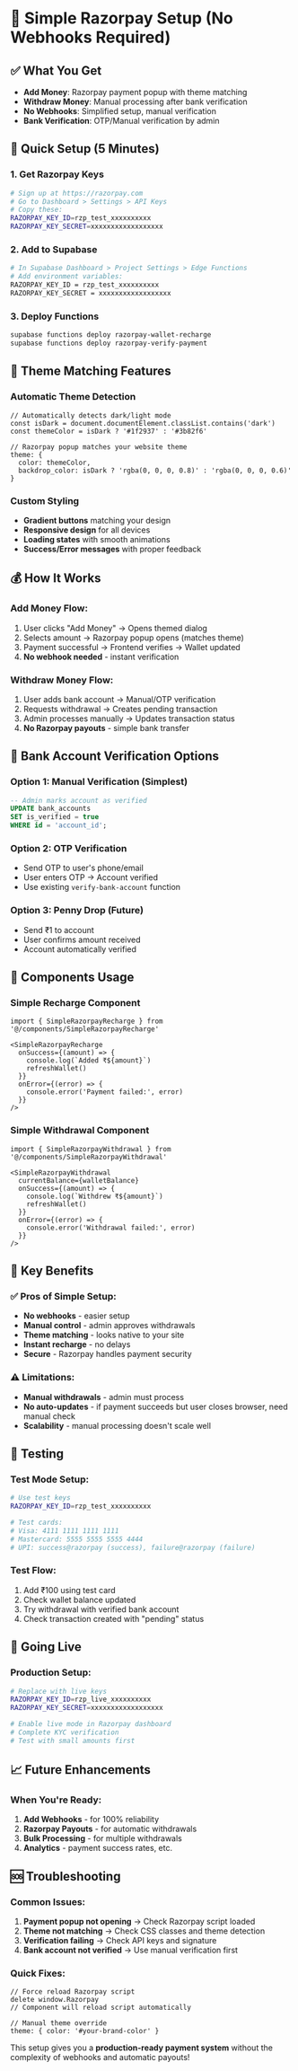 # 🚀 Simple Razorpay Setup (No Webhooks Required)

## ✅ **What You Get**
- **Add Money**: Razorpay payment popup with theme matching
- **Withdraw Money**: Manual processing after bank verification
- **No Webhooks**: Simplified setup, manual verification
- **Bank Verification**: OTP/Manual verification by admin

## 🔑 **Quick Setup (5 Minutes)**

### 1. Get Razorpay Keys
```bash
# Sign up at https://razorpay.com
# Go to Dashboard > Settings > API Keys
# Copy these:
RAZORPAY_KEY_ID=rzp_test_xxxxxxxxxx
RAZORPAY_KEY_SECRET=xxxxxxxxxxxxxxxxxx
```

### 2. Add to Supabase
```bash
# In Supabase Dashboard > Project Settings > Edge Functions
# Add environment variables:
RAZORPAY_KEY_ID = rzp_test_xxxxxxxxxx
RAZORPAY_KEY_SECRET = xxxxxxxxxxxxxxxxxx
```

### 3. Deploy Functions
```bash
supabase functions deploy razorpay-wallet-recharge
supabase functions deploy razorpay-verify-payment
```

## 🎨 **Theme Matching Features**

### Automatic Theme Detection
```tsx
// Automatically detects dark/light mode
const isDark = document.documentElement.classList.contains('dark')
const themeColor = isDark ? '#1f2937' : '#3b82f6'

// Razorpay popup matches your website theme
theme: {
  color: themeColor,
  backdrop_color: isDark ? 'rgba(0, 0, 0, 0.8)' : 'rgba(0, 0, 0, 0.6)'
}
```

### Custom Styling
- **Gradient buttons** matching your design
- **Responsive design** for all devices
- **Loading states** with smooth animations
- **Success/Error messages** with proper feedback

## 💰 **How It Works**

### Add Money Flow:
1. User clicks "Add Money" → Opens themed dialog
2. Selects amount → Razorpay popup opens (matches theme)
3. Payment successful → Frontend verifies → Wallet updated
4. **No webhook needed** - instant verification

### Withdraw Money Flow:
1. User adds bank account → Manual/OTP verification
2. Requests withdrawal → Creates pending transaction
3. Admin processes manually → Updates transaction status
4. **No Razorpay payouts** - simple bank transfer

## 🏦 **Bank Account Verification Options**

### Option 1: Manual Verification (Simplest)
```sql
-- Admin marks account as verified
UPDATE bank_accounts 
SET is_verified = true 
WHERE id = 'account_id';
```

### Option 2: OTP Verification
- Send OTP to user's phone/email
- User enters OTP → Account verified
- Use existing `verify-bank-account` function

### Option 3: Penny Drop (Future)
- Send ₹1 to account
- User confirms amount received
- Account automatically verified

## 📱 **Components Usage**

### Simple Recharge Component
```tsx
import { SimpleRazorpayRecharge } from '@/components/SimpleRazorpayRecharge'

<SimpleRazorpayRecharge
  onSuccess={(amount) => {
    console.log(`Added ₹${amount}`)
    refreshWallet()
  }}
  onError={(error) => {
    console.error('Payment failed:', error)
  }}
/>
```

### Simple Withdrawal Component
```tsx
import { SimpleRazorpayWithdrawal } from '@/components/SimpleRazorpayWithdrawal'

<SimpleRazorpayWithdrawal
  currentBalance={walletBalance}
  onSuccess={(amount) => {
    console.log(`Withdrew ₹${amount}`)
    refreshWallet()
  }}
  onError={(error) => {
    console.error('Withdrawal failed:', error)
  }}
/>
```

## 🎯 **Key Benefits**

### ✅ **Pros of Simple Setup:**
- **No webhooks** - easier setup
- **Manual control** - admin approves withdrawals
- **Theme matching** - looks native to your site
- **Instant recharge** - no delays
- **Secure** - Razorpay handles payment security

### ⚠️ **Limitations:**
- **Manual withdrawals** - admin must process
- **No auto-updates** - if payment succeeds but user closes browser, need manual check
- **Scalability** - manual processing doesn't scale well

## 🔧 **Testing**

### Test Mode Setup:
```bash
# Use test keys
RAZORPAY_KEY_ID=rzp_test_xxxxxxxxxx

# Test cards:
# Visa: 4111 1111 1111 1111
# Mastercard: 5555 5555 5555 4444
# UPI: success@razorpay (success), failure@razorpay (failure)
```

### Test Flow:
1. Add ₹100 using test card
2. Check wallet balance updated
3. Try withdrawal with verified bank account
4. Check transaction created with "pending" status

## 🚀 **Going Live**

### Production Setup:
```bash
# Replace with live keys
RAZORPAY_KEY_ID=rzp_live_xxxxxxxxxx
RAZORPAY_KEY_SECRET=xxxxxxxxxxxxxxxxxx

# Enable live mode in Razorpay dashboard
# Complete KYC verification
# Test with small amounts first
```

## 📈 **Future Enhancements**

### When You're Ready:
1. **Add Webhooks** - for 100% reliability
2. **Razorpay Payouts** - for automatic withdrawals  
3. **Bulk Processing** - for multiple withdrawals
4. **Analytics** - payment success rates, etc.

## 🆘 **Troubleshooting**

### Common Issues:
1. **Payment popup not opening** → Check Razorpay script loaded
2. **Theme not matching** → Check CSS classes and theme detection
3. **Verification failing** → Check API keys and signature
4. **Bank account not verified** → Use manual verification first

### Quick Fixes:
```tsx
// Force reload Razorpay script
delete window.Razorpay
// Component will reload script automatically

// Manual theme override
theme: { color: '#your-brand-color' }
```

This setup gives you a **production-ready payment system** without the complexity of webhooks and automatic payouts!





